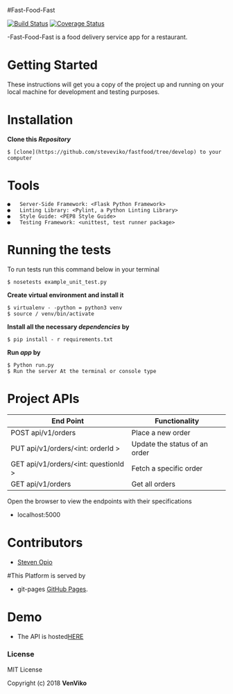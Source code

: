 #Fast-Food-Fast

[![Build Status](https://travis-ci.org/steveviko/fastfood.svg?branch=develop)](https://travis-ci.org/steveviko/fastfood)
[![Coverage Status](https://coveralls.io/repos/github/steveviko/fastfood/badge.svg?branch=develop)](https://coveralls.io/github/steveviko/fastfood?branch=develop)

-Fast-Food-Fast is a food delivery service app for a restaurant.

# Getting Started
These instructions will get you a copy of the project up and running on your local machine for development and testing purposes.

# Installation
**Clone this _Repository_**
```
$ [clone](https://github.com/steveviko/fastfood/tree/develop) to your computer
```

 # Tools
 ``` 
●	Server-Side Framework: <Flask Python Framework>
●	Linting Library: <Pylint, a Python Linting Library>
●	Style Guide: <PEP8 Style Guide>
●	Testing Framework: <unittest, test runner package>
 ```
# Running the tests
To run tests run this command below in your terminal

```
$ nosetests example_unit_test.py
```
**Create virtual environment and install it**
```
$ virtualenv - -python = python3 venv
$ source / venv/bin/activate
```
**Install all the necessary _dependencies_ by**
```
$ pip install - r requirements.txt
```
**Run _app_ by**
```
$ Python run.py
$ Run the server At the terminal or console type
```
# Project APIs
|           End Point | Functionality |
| -------------------------------------- | ----------------------------------------- |
|     POST   api/v1/orders                  | Place a new order |
|     PUT api/v1/orders/<int: orderId >     | Update the status of an order |
|     GET  api/v1/orders/<int: questionId > | Fetch a specific order |
|     GET  api/v1/orders                    | Get all orders |

Open the browser to view the endpoints with their specifications
* localhost:5000 


# Contributors
- [Steven Opio](https://github.com/steveviko)

#This Platform is served by  
- git-pages [GitHub Pages](https://steveviko.github.io/fastfood/). 

# Demo
- The API is hosted[HERE](https://fast-food-steven.herokuapp.com/api/v1/orders)

### License
MIT License

Copyright (c) 2018 **VenViko**